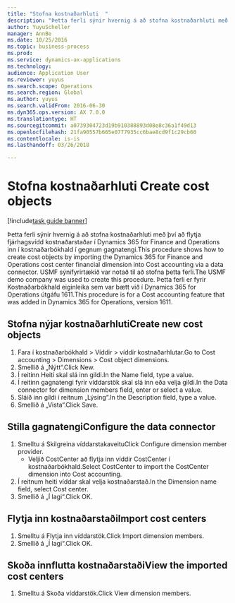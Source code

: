 ```yaml
--- 
title: "Stofna kostnaðarhluti  "
description: "Þetta ferli sýnir hvernig á að stofna kostnaðarhluti með því að flytja fjárhagsvídd kostnaðarstaðar í Dynamics 365 for Finance and Operations inn í kostnaðarbókhald í gegnum gagnatengi."
author: YuyuScheller
manager: AnnBe
ms.date: 10/25/2016
ms.topic: business-process
ms.prod: 
ms.service: dynamics-ax-applications
ms.technology: 
audience: Application User
ms.reviewer: yuyus
ms.search.scope: Operations
ms.search.region: Global
ms.author: yuyus
ms.search.validFrom: 2016-06-30
ms.dyn365.ops.version: AX 7.0.0
ms.translationtype: HT
ms.sourcegitcommit: a0739304723d19b910388893d08e8c36a1f49d13
ms.openlocfilehash: 21fa90557b665e0777935cc6bae8cd9f1c29cb60
ms.contentlocale: is-is
ms.lasthandoff: 03/26/2018

---
```

# <a name="create-cost-objects"></a><span data-ttu-id="73c6f-103">Stofna kostnaðarhluti  </span><span class="sxs-lookup"><span data-stu-id="73c6f-103">Create cost objects</span></span> 

[!include[task guide banner](../../includes/task-guide-banner.md)]

<span data-ttu-id="73c6f-104">Þetta ferli sýnir hvernig á að stofna kostnaðarhluti með því að flytja fjárhagsvídd kostnaðarstaðar í Dynamics 365 for Finance and Operations inn í kostnaðarbókhald í gegnum gagnatengi.</span><span class="sxs-lookup"><span data-stu-id="73c6f-104">This procedure shows how to create cost objects by importing the Dynamics 365 for Finance and Operations cost center financial dimension into Cost accounting via a data connector.</span></span> <span data-ttu-id="73c6f-105">USMF sýnifyrirtækið var notað til að stofna þetta ferli.</span><span class="sxs-lookup"><span data-stu-id="73c6f-105">The USMF demo company was used to create this procedure.</span></span> <span data-ttu-id="73c6f-106">Þetta ferli er fyrir Kostnaðarbókhald eiginleika sem var bætt við í Dynamics 365 for Operations útgáfu 1611.</span><span class="sxs-lookup"><span data-stu-id="73c6f-106">This procedure is for a Cost accounting feature that was added in Dynamics 365 for Operations, version 1611.</span></span>


## <a name="create-new-cost-objects"></a><span data-ttu-id="73c6f-107">Stofna nýjar kostnaðarhluti</span><span class="sxs-lookup"><span data-stu-id="73c6f-107">Create new cost objects</span></span>
1. <span data-ttu-id="73c6f-108">Fara í kostnaðarbókhald > Víddir > víddir kostnaðarhlutar.</span><span class="sxs-lookup"><span data-stu-id="73c6f-108">Go to Cost accounting > Dimensions > Cost object dimensions.</span></span>
2. <span data-ttu-id="73c6f-109">Smellið á „Nýtt“.</span><span class="sxs-lookup"><span data-stu-id="73c6f-109">Click New.</span></span>
3. <span data-ttu-id="73c6f-110">Í reitinn Heiti skal slá inn gildi.</span><span class="sxs-lookup"><span data-stu-id="73c6f-110">In the Name field, type a value.</span></span>
4. <span data-ttu-id="73c6f-111">Í reitinn gagnatengi fyrir víddarstök skal slá inn eða velja gildi.</span><span class="sxs-lookup"><span data-stu-id="73c6f-111">In the Data connector for dimension members field, enter or select a value.</span></span>
5. <span data-ttu-id="73c6f-112">Sláið inn gildi í reitnum „Lýsing“.</span><span class="sxs-lookup"><span data-stu-id="73c6f-112">In the Description field, type a value.</span></span>
6. <span data-ttu-id="73c6f-113">Smellið á „Vista“.</span><span class="sxs-lookup"><span data-stu-id="73c6f-113">Click Save.</span></span>

## <a name="configure-the-data-connector"></a><span data-ttu-id="73c6f-114">Stilla gagnatengi</span><span class="sxs-lookup"><span data-stu-id="73c6f-114">Configure the data connector</span></span>
1. <span data-ttu-id="73c6f-115">Smelltu á Skilgreina víddarstakaveitu</span><span class="sxs-lookup"><span data-stu-id="73c6f-115">Click Configure dimension member provider.</span></span>
    * <span data-ttu-id="73c6f-116">Veljið CostCenter að flytja inn víddir CostCenter í kostnaðarbókhald.</span><span class="sxs-lookup"><span data-stu-id="73c6f-116">Select CostCenter to import the CostCenter dimension into Cost accounting.</span></span>  
2. <span data-ttu-id="73c6f-117">Í reitnum heiti víddar skal velja kostnaðarstað.</span><span class="sxs-lookup"><span data-stu-id="73c6f-117">In the Dimension name field, select Cost center.</span></span>
3. <span data-ttu-id="73c6f-118">Smellið á „Í lagi“.</span><span class="sxs-lookup"><span data-stu-id="73c6f-118">Click OK.</span></span>

## <a name="import-cost-centers"></a><span data-ttu-id="73c6f-119">Flytja inn kostnaðarstaði</span><span class="sxs-lookup"><span data-stu-id="73c6f-119">Import cost centers</span></span>
1. <span data-ttu-id="73c6f-120">Smelltu á Flytja inn víddarstök.</span><span class="sxs-lookup"><span data-stu-id="73c6f-120">Click Import dimension members.</span></span>
2. <span data-ttu-id="73c6f-121">Smellið á „Í lagi“.</span><span class="sxs-lookup"><span data-stu-id="73c6f-121">Click OK.</span></span>

## <a name="view-the-imported-cost-centers"></a><span data-ttu-id="73c6f-122">Skoða innflutta kostnaðarstaði</span><span class="sxs-lookup"><span data-stu-id="73c6f-122">View the imported cost centers</span></span>
1. <span data-ttu-id="73c6f-123">Smelltu á Skoða víddarstök.</span><span class="sxs-lookup"><span data-stu-id="73c6f-123">Click View dimension members.</span></span>


